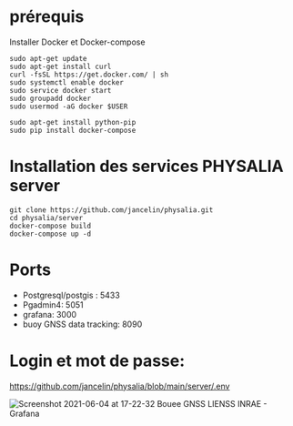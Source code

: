
# prérequis

Installer Docker et Docker-compose

```
sudo apt-get update
sudo apt-get install curl 
curl -fsSL https://get.docker.com/ | sh
sudo systemctl enable docker
sudo service docker start
sudo groupadd docker
sudo usermod -aG docker $USER

sudo apt-get install python-pip
sudo pip install docker-compose
````


# Installation des services PHYSALIA server

```
git clone https://github.com/jancelin/physalia.git
cd physalia/server
docker-compose build
docker-compose up -d
```

# Ports

* Postgresql/postgis : 5433
* Pgadmin4: 5051
* grafana: 3000
* buoy GNSS data tracking: 8090

# Login et mot de passe:

https://github.com/jancelin/physalia/blob/main/server/.env


![Screenshot 2021-06-04 at 17-22-32 Bouee GNSS LIENSS INRAE - Grafana](https://user-images.githubusercontent.com/6421175/122247286-87f92d00-cec7-11eb-961d-744e1f8a4def.png)
